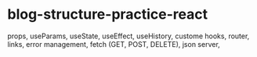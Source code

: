 # blog-structure-practice-react
props, useParams, useState, useEffect, useHistory, custome hooks, router, links, error management, fetch (GET, POST, DELETE), json server, 
